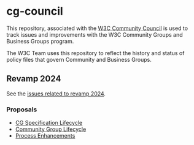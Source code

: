 # cg-council
This repository, associated with the [W3C Community Council](https://www.w3.org/community/council/) is used to track issues and improvements with the W3C Community Groups and Business Groups program.

The W3C Team uses this repository to reflect the history and status of policy files that govern Community and Business Groups.

## Revamp 2024

See the [issues related to revamp 2024](https://github.com/w3c/cg-council/labels/revamp-2024). 

### Proposals 

* [CG Specification Lifecycle](proposals/spec-lifecycle.md)
* [Community Group Lifecycle](proposals/cg-lifecycle.md)
* [Process Enhancements](proposals/process-enhancements.md)

